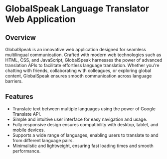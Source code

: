 # GlobalSpeak Language Translator Web Application


## Overview

GlobalSpeak is an innovative web application designed for seamless multilingual communication. Crafted with modern web technologies such as HTML, CSS, and JavaScript, GlobalSpeak harnesses the power of advanced translation APIs to facilitate effortless language translation. Whether you're chatting with friends, collaborating with colleagues, or exploring global content, GlobalSpeak ensures smooth communication across language barriers.

## Features

- Translate text between multiple languages using the power of Google Translate API.
- Simple and intuitive user interface for easy navigation and usage.
- Fully responsive design ensures compatibility with desktop, tablet, and mobile devices.
- Supports a wide range of languages, enabling users to translate to and from different language pairs.
- Minimalistic and lightweight, ensuring fast loading times and smooth performance.

